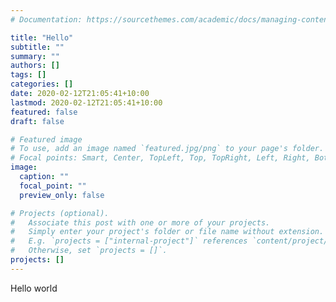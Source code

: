 ```yaml
---
# Documentation: https://sourcethemes.com/academic/docs/managing-content/

title: "Hello"
subtitle: ""
summary: ""
authors: []
tags: []
categories: []
date: 2020-02-12T21:05:41+10:00
lastmod: 2020-02-12T21:05:41+10:00
featured: false
draft: false

# Featured image
# To use, add an image named `featured.jpg/png` to your page's folder.
# Focal points: Smart, Center, TopLeft, Top, TopRight, Left, Right, BottomLeft, Bottom, BottomRight.
image:
  caption: ""
  focal_point: ""
  preview_only: false

# Projects (optional).
#   Associate this post with one or more of your projects.
#   Simply enter your project's folder or file name without extension.
#   E.g. `projects = ["internal-project"]` references `content/project/deep-learning/index.md`.
#   Otherwise, set `projects = []`.
projects: []
---
```

Hello world